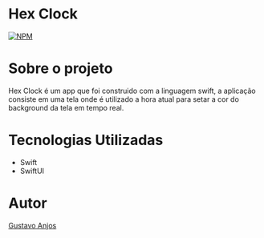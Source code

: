 # Hex Clock
[![NPM](https://img.shields.io/npm/l/react)](https://github.com/Gustavo-Gabriel/HexClock/blob/master/LICENSE)

# Sobre o projeto
Hex Clock é um app que foi construido com a linguagem swift, a aplicação consiste em uma tela onde é utilizado a hora atual para setar a cor do background da tela em tempo real.

# Tecnologias Utilizadas
- Swift
- SwiftUI

# Autor
[Gustavo Anjos](https://www.linkedin.com/in/gustavo-gabriel-anjos/)
